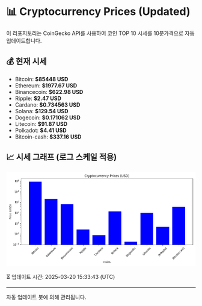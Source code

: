 
# 📊 Cryptocurrency Prices (Updated)

이 리포지토리는 CoinGecko API를 사용하여 코인 TOP 10 시세를 10분가격으로 자동 업데이트합니다.

## 💰 현재 시세
- Bitcoin: **$85448 USD**
- Ethereum: **$1977.67 USD**
- Binancecoin: **$622.98 USD**
- Ripple: **$2.47 USD**
- Cardano: **$0.734563 USD**
- Solana: **$129.54 USD**
- Dogecoin: **$0.171062 USD**
- Litecoin: **$91.87 USD**
- Polkadot: **$4.41 USD**
- Bitcoin-cash: **$337.16 USD**

## 📈 시세 그래프 (로그 스케일 적용)
![Crypto Prices](crypto_prices.png)

⏳ 업데이트 시간: 2025-03-20 15:33:43 (UTC)

---
자동 업데이트 봇에 의해 관리됩니다.
